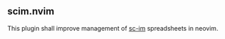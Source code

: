## scim.nvim

This plugin shall improve management of [sc-im]( https://github.com/andmarti1424/sc-im ) spreadsheets in neovim.

